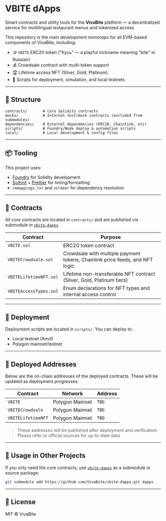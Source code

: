 # VBITE dApps

Smart contracts and utility tools for the **VivaBite** platform — a decentralized service for multilingual restaurant menus and tokenized access

This repository is the main development monorepo for all EVM-based components of VivaBite, including:

- 🪙 `VBITE` ERC20 token ("Кусь" — a playful nickname meaning "bite" in Russian)
- 💰 Crowdsale contract with multi-token support
- 🏆 Lifetime access NFT (Silver, Gold, Platinum)
- 🧩 Scripts for deployment, simulation, and local testnets

---

## 📁 Structure

```text
contracts/       # Core Solidity contracts
mocks/           # Internal test/mock contracts (excluded from submodules)
dependencies/    # External dependencies (ERC20, Chainlink, etc)
scripts/         # Foundry/Node deploy & automation scripts
local/           # Local development & config files
```

---

## 📦 Tooling

This project uses:

- [Foundry](https://book.getfoundry.sh/) for Solidity development
- [Solhint](https://protofire.github.io/solhint/) + [Prettier](https://prettier.io/) for linting/formatting
- `remappings.txt` and `soldeer` for dependency resolution

---

## 📜 Contracts

All core contracts are located in `contracts/` and are published via submodule in [`vbite-dapps`](https://github.com/VivaBite/vbite-dapps).

| Contract               | Purpose                                                                      |
|------------------------|------------------------------------------------------------------------------|
| `VBITE.sol`            | ERC20 token contract                                                         |
| `VBITECrowdsale.sol`   | Crowdsale with multiple payment tokens, Chainlink price feeds, and NFT logic |
| `VBITELifetimeNFT.sol` | Lifetime non-transferable NFT contract (Silver, Gold, Platinum tiers)        |
| `VBITEAccessTypes.sol` | Enum declarations for NFT types and internal access control                  |

---

## 🚀 Deployment

Deployment scripts are located in `scripts/`. You can deploy to:

- Local testnet (Anvil)
- Polygon mainnet/testnet

---

## 📍 Deployed Addresses

Below are the on-chain addresses of the deployed contracts. These will be updated as deployment progresses:

| Contract           | Network         | Address |
|--------------------|-----------------|---------|
| `VBITE`            | Polygon Mainnet | `TBD`   |
| `VBITECrowdsale`   | Polygon Mainnet | `TBD`   |
| `VBITELifetimeNFT` | Polygon Mainnet | `TBD`   |

> These addresses will be published after deployment and verification. Please refer to official sources for up-to-date data

---

## 📖 Usage in Other Projects

If you only need the core contracts, use [`vbite-dapps`](https://github.com/VivaBite/vbite-dapps) as a submodule or source package:

```bash
git submodule add https://github.com/VivaBite/vbite-dapps.git dapps
```

---

## 📄 License

MIT © VivaBite
